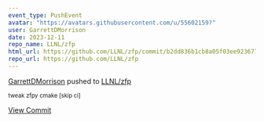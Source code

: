 ```yaml
---
event_type: PushEvent
avatar: "https://avatars.githubusercontent.com/u/55602159?"
user: GarrettDMorrison
date: 2023-12-11
repo_name: LLNL/zfp
html_url: https://github.com/LLNL/zfp/commit/b2dd836b1cb8a05f03ee9236774f227511aeb9c2
repo_url: https://github.com/LLNL/zfp
---
```


<a href='https://github.com/GarrettDMorrison' target='_blank'>GarrettDMorrison</a> pushed to <a href='https://github.com/LLNL/zfp' target='_blank'>LLNL/zfp</a>

<small>tweak zfpy cmake [skip ci]</small>

<a href='https://github.com/LLNL/zfp/commit/b2dd836b1cb8a05f03ee9236774f227511aeb9c2' target='_blank'>View Commit</a>